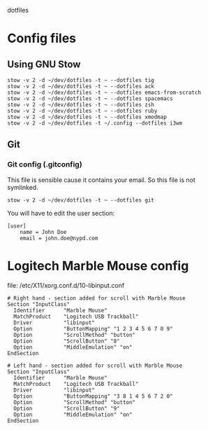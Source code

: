 dotfiles

# Config files

## Using GNU Stow

```
stow -v 2 -d ~/dev/dotfiles -t ~ --dotfiles tig
stow -v 2 -d ~/dev/dotfiles -t ~ --dotfiles ack
stow -v 2 -d ~/dev/dotfiles -t ~ --dotfiles emacs-from-scratch
stow -v 2 -d ~/dev/dotfiles -t ~ --dotfiles spacemacs
stow -v 2 -d ~/dev/dotfiles -t ~ --dotfiles zsh
stow -v 2 -d ~/dev/dotfiles -t ~ --dotfiles ruby
stow -v 2 -d ~/dev/dotfiles -t ~ --dotfiles xmodmap
stow -v 2 -d ~/dev/dotfiles -t ~/.config --dotfiles i3wm
```

## Git

### Git config (.gitconfig)

This file is sensible cause it contains your email. So this file is not symlinked.

```
stow -v 2 -d ~/dev/dotfiles -t ~ --dotfiles git
```

You will have to edit the user section:
```
[user]
	name = John Doe
	email = john.doe@nypd.com
```

# Logitech Marble Mouse config

file: /etc/X11/xorg.conf.d/10-libinput.conf

```
# Right hand - section added for scroll with Marble Mouse
Section "InputClass"
  Identifier      "Marble Mouse"
  MatchProduct    "Logitech USB Trackball"
  Driver          "libinput"
  Option          "ButtonMapping" "1 2 3 4 5 6 7 0 9"
  Option          "ScrollMethod" "button"
  Option          "ScrollButton" "8"
  Option          "MiddleEmulation" "on"
EndSection
```

```
# Left hand - section added for scroll with Marble Mouse
Section "InputClass"
  Identifier      "Marble Mouse"
  MatchProduct    "Logitech USB Trackball"
  Driver          "libinput"
  Option          "ButtonMapping" "3 8 1 4 5 6 7 2 0"
  Option          "ScrollMethod" "button"
  Option          "ScrollButton" "9"
  Option          "MiddleEmulation" "on"
EndSection
```

